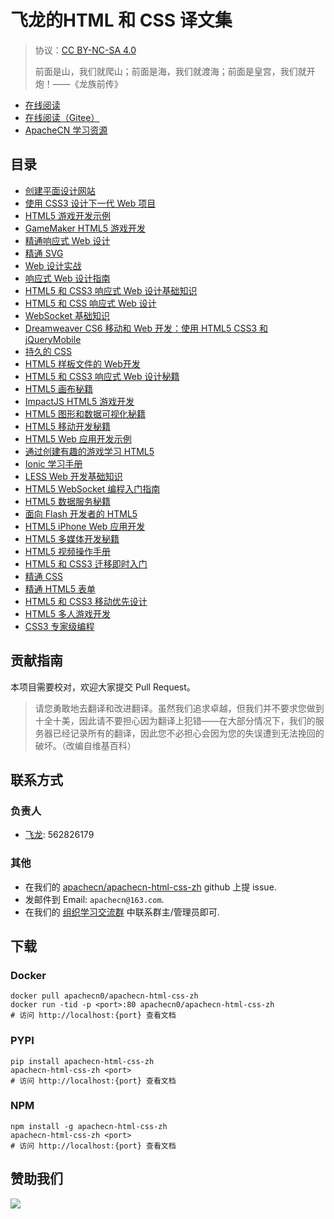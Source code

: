 # 飞龙的HTML 和 CSS 译文集

> 协议：[CC BY-NC-SA 4.0](http://creativecommons.org/licenses/by-nc-sa/4.0/)
> 
> 前面是山，我们就爬山；前面是海，我们就渡海；前面是皇宫，我们就开炮！——《龙族前传》

* [在线阅读](https://htcs.apachecn.org)
* [在线阅读（Gitee）](https://apachecn.gitee.io/doc-template/)
* [ApacheCN 学习资源](http://docs.apachecn.org/)

## 目录

+   [创建平面设计网站](docs/create-flat-design-website/SUMMARY.md)
+   [使用 CSS3 设计下一代 Web 项目](docs/design-next-gen-web-proj-css3/SUMMARY.md)
+   [HTML5 游戏开发示例](docs/h5-game-dev-exam/SUMMARY.md)
+   [GameMaker HTML5 游戏开发](docs/h5-game-dev-gamemaker/SUMMARY.md)
+   [精通响应式 Web 设计](docs/master-res-web-design/SUMMARY.md)
+   [精通 SVG](docs/master-svg/SUMMARY.md)
+   [Web 设计实战](docs/prac-web-design/SUMMARY.md)
+   [响应式 Web 设计指南](docs/res-web-design-begin-guide/SUMMARY.md)
+   [HTML5 和 CSS3 响应式 Web 设计基础知识](docs/res-web-design-h5-css/SUMMARY.md)
+   [HTML5 和 CSS 响应式 Web 设计](docs/res-web-design-h5c3-essense/SUMMARY.md)
+   [WebSocket 基础知识](docs/ws-essense/SUMMARY.md)
+   [Dreamweaver CS6 移动和 Web 开发：使用 HTML5 CSS3 和 jQueryMobile](docs/dw-cs6-mobi-web-dev-h5c3-jqmobi/SUMMARY.md)
+   [持久的 CSS](docs/endure-css/SUMMARY.md)
+   [HTML5 样板文件的 Web开发](docs/h5-boiler-web-dev/SUMMARY.md)
+   [HTML5 和 CSS3 响应式 Web 设计秘籍](docs/h5c3-res-web-design-cb/SUMMARY.md)
+   [HTML5 画布秘籍](docs/h5-canvas-cb/SUMMARY.md)
+   [ImpactJS HTML5 游戏开发](docs/h5-game-dev-impact/SUMMARY.md)
+   [HTML5 图形和数据可视化秘籍](docs/h5-graph-datavis-cb/SUMMARY.md)
+   [HTML5 移动开发秘籍](docs/h5-mobi-dev-cb/SUMMARY.md)
+   [HTML5 Web 应用开发示例](docs/h5-web-app-dev-exam/SUMMARY.md)
+   [通过创建有趣的游戏学习 HTML5](docs/learn-h5-create-fun-game/SUMMARY.md)
+   [Ionic 学习手册](docs/learn-ionic/SUMMARY.md)
+   [LESS Web 开发基础知识](docs/less-web-dev-essense/SUMMARY.md)
+   [HTML5 WebSocket 编程入门指南](docs/get-start-h5-ws-prog/SUMMARY.md)
+   [HTML5 数据服务秘籍](docs/h5-data-svc-cb/SUMMARY.md)
+   [面向 Flash 开发者的 HTML5](docs/h5-flash-dev/SUMMARY.md)
+   [HTML5 iPhone Web 应用开发](docs/h5-iphone-web-app-dev/SUMMARY.md)
+   [HTML5 多媒体开发秘籍](docs/h5-multimedia-dev-cb/SUMMARY.md)
+   [HTML5 视频操作手册](docs/h5-video-howto/SUMMARY.md)
+   [HTML5 和 CSS3 迁移即时入门](docs/ins-migrant-h5c3-howto/SUMMARY.md)
+   [精通 CSS](docs/master-css/SUMMARY.md)
+   [精通 HTML5 表单](docs/master-h5-form/SUMMARY.md)
+   [HTML5 和 CSS3 移动优先设计](docs/mobi-first-design-h5c3/SUMMARY.md)
+   [HTML5 多人游戏开发](docs/multiplayer-game-dev-h5/SUMMARY.md)
+   [CSS3 专家级编程](docs/prof-c3/SUMMARY.md)

## 贡献指南

本项目需要校对，欢迎大家提交 Pull Request。

> 请您勇敢地去翻译和改进翻译。虽然我们追求卓越，但我们并不要求您做到十全十美，因此请不要担心因为翻译上犯错——在大部分情况下，我们的服务器已经记录所有的翻译，因此您不必担心会因为您的失误遭到无法挽回的破坏。（改编自维基百科）

## 联系方式

### 负责人

* [飞龙](https://github.com/wizardforcel): 562826179

### 其他

*   在我们的 [apachecn/apachecn-html-css-zh](https://github.com/apachecn/apachecn-html-css-zh) github 上提 issue.
*   发邮件到 Email: `apachecn@163.com`.
*   在我们的 [组织学习交流群](http://www.apachecn.org/organization/348.html) 中联系群主/管理员即可.

## 下载

### Docker

```
docker pull apachecn0/apachecn-html-css-zh
docker run -tid -p <port>:80 apachecn0/apachecn-html-css-zh
# 访问 http://localhost:{port} 查看文档
```

### PYPI

```
pip install apachecn-html-css-zh
apachecn-html-css-zh <port>
# 访问 http://localhost:{port} 查看文档
```

### NPM

```
npm install -g apachecn-html-css-zh
apachecn-html-css-zh <port>
# 访问 http://localhost:{port} 查看文档
```

## 赞助我们

![](http://data.apachecn.org/img/about/donate.jpg)
